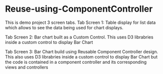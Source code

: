 # Reuse-using-ComponentController
This is demo project 3 screen tabs. 
Tab Screen 1: Table display for list data which allows to see the data being used for chart displays.


Tab Screen 2: Bar chart built as a Custom Control. This uses D3 librabries inside a custom control to display Bar Chart

Tab Screen 3: Bar Chart build using Reusable Component Controller design. This also uses D3 librabries inside a custom control to display Bar Chart but the code is contained in a component controller and its corresponding views and controllers
